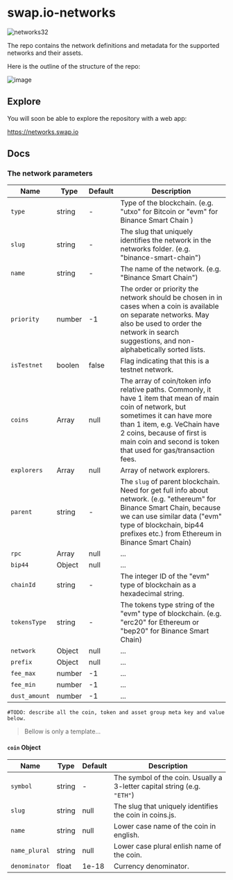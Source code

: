 # swap.io-networks

![networks32](https://user-images.githubusercontent.com/22708849/129374679-39debe8e-ff75-46d7-a651-bd831b5646bb.png)

The repo contains the network definitions and metadata for the supported networks and their assets.

Here is the outline of the structure of the repo:

![image](https://user-images.githubusercontent.com/22708849/134170629-0f2d19f7-b732-4732-b4d4-3467f7c25a8e.png)


## Explore

You will soon be able to explore the repository with a web app:

<https://networks.swap.io>

## Docs

### The network parameters

Name | Type | Default  | Description |
------ | ------ | ------ | ------ |
`type` | string | - | Type of the blockchain. (e.g. "utxo" for Bitcoin or "evm" for Binance Smart Chain ) |
`slug` | string | - | The slug that uniquely identifies the network in the networks folder. (e.g. "binance-smart-chain")|
`name` | string | - | The name of the network. (e.g. "Binance Smart Chain") |
`priority` | number | -1 | The order or priority the network should be chosen in in cases when a coin is available on separate networks. May also be used to order the network in search suggestions, and non-alphabetically sorted lists. |
`isTestnet` | boolen | false | Flag indicating that this is a testnet network. |
`coins` | Array | null | The array of coin/token info relative paths. Commonly, it have 1 item that mean of main coin of network, but sometimes it can have more than 1 item, e.g. VeChain have 2 coins, because of first is main coin and second is token that used for gas/transaction fees. |
`explorers` | Array | null | Array of network explorers. |
`parent` | string | - | The `slug` of parent blockchain. Need for get full info about network. (e.g. "ethereum" for Binance Smart Chain, because we can use similar data ("evm" type of blockchain, bip44 prefixes etc.) from Ethereum in Binance Smart Chain) |
`rpc` | Array | null | ... |
`bip44` | Object | null | ... |
`chainId` | string | - | The integer ID of the "evm" type of blockchain as a hexadecimal string. |
`tokensType` | string | - | The tokens type string of the "evm" type of blockchain. (e.g. "erc20" for Ethereum or "bep20" for Binance Smart Chain) |
`network` | Object | null | ... |
`prefix` | Object | null | ... |
`fee_max` | number | -1 | ... |
`fee_min` | number | -1 | ... |
`dust_amount` | number | -1 | ... |

```text
#TODO: describe all the coin, token and asset group meta key and value below.
```

> Bellow is only a template...

#### `coin` Object

Name | Type | Default | Description |
------ | ------ | ------ | ------ |
`symbol` | string | - | The symbol of the coin. Usually a 3-letter capital string (e.g. `"ETH"`)
`slug` | string | null | The slug that uniquely identifies the coin in coins.js.
`name` | string | null|  Lower case name of the coin in english.
`name_plural` | string | null | Lower case plural enlish name of the coin.
`denominator` | float | 1e-18 | Currency denominator.

